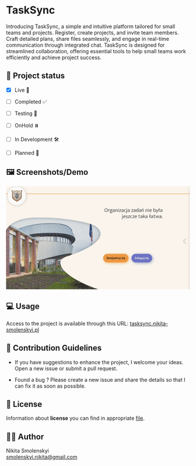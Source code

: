 # TaskSync

Introducing TaskSync, a simple and intuitive platform tailored for small teams and projects. Register, create projects, and invite team members. Craft detailed plans, share files seamlessly, and engage in real-time communication through integrated chat. TaskSync is designed for streamlined collaboration, offering essential tools to help small teams work efficiently and achieve project success.

## 🚦 Project status

- [x] Live 🚀 
  
- [ ] Completed ✅
  
- [ ] Testing 🔎
  
- [ ] OnHold ⏸️
  
- [ ] In Development 🛠️
  
- [ ] Planned 📆

## 🖼️ Screenshots/Demo

![Gif preview](README_static/demo.gif)

## 💻 Usage

Access to the project is available through this URL: [tasksync.nikita-smolenskyi.pl](https://tasksync.nikita-smolenskyi.pl)

## 🌱 Contribution Guidelines

 - If you have suggestions to enhance the project, I welcome your ideas. Open a new issue or submit a pull request.
  
 - Found a bug ? Please create a new issue and share the details so that I can fix it as soon as possible.
  
## 📄 License

Information about **license** you can find in appropriate <u style="color: lightblue">[file](LICENSE)</u>.

## 🧑‍🎨 Author

Nikita Smolenskyi                  
smolenskyi.nikita@gmail.com